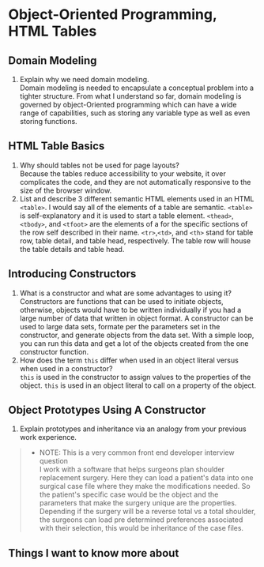 # Object-Oriented Programming, HTML Tables

## Domain Modeling

1. Explain why we need domain modeling.<br>
Domain modeling is needed to encapsulate a conceptual problem into a tighter structure. From what I understand so far, domain modeling is governed by object-Oriented programming which can have a wide range of capabilities, such as storing any variable type as well as even storing functions.

## HTML Table Basics

1. Why should tables not be used for page layouts?<br>
Because the tables reduce accessibility to your website, it over complicates the code, and they are not automatically responsive to the size of the browser window.
2. List and describe 3 different semantic HTML elements used in an HTML `<table>`.
I would say all of the elements of a table are semantic. `<table>`  is self-explanatory and it is used to start a table element. `<thead>`,`<tbody>`, and `<tfoot>` are the elements of a for the specific sections of the row self described in their name. `<tr>`,`<td>`, and `<th>` stand for table row, table detail, and table head, respectively. The table row will house the table details and table head.

## Introducing Constructors

1. What is a constructor and what are some advantages to using it?<br>
Constructors are functions that can be used to initiate objects, otherwise, objects would have to be written individually if you had a large number of data that written in object format. A constructor can be used to large data sets, formate per the parameters set in the constructor, and generate objects from the data set. With a simple loop, you can run this data and get a lot of the objects created from the one constructor function.
2. How does the term `this` differ when used in an object literal versus when used in a constructor?<br>
`this` is used in the constructor to assign values to the properties of the object. `this` is used in an object literal to call on a property of the object.

## Object Prototypes Using A Constructor

1. Explain prototypes and inheritance via an analogy from your previous work experience.<br>
> * NOTE: This is a very common front end developer interview question<br>
I work with a software that helps surgeons plan shoulder replacement surgery. Here they can load a patient's data into one surgical case file where they make the modifications needed. So the patient's specific case would be the object and the parameters that make the surgery unique are the properties. Depending if the surgery will be a reverse total vs a total shoulder, the surgeons can load pre determined preferences associated with their selection, this would be inheritance of the case files.

## Things I want to know more about
